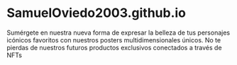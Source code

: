 # SamuelOviedo2003.github.io
Sumérgete en nuestra nueva forma de expresar la belleza de tus personajes icónicos favoritos con nuestros posters multidimensionales únicos. No te pierdas de nuestros futuros productos exclusivos conectados a través de NFTs 
